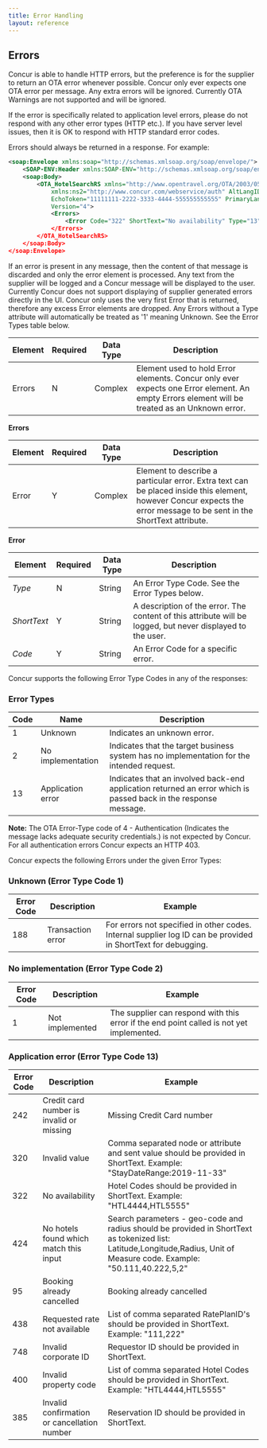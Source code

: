 ```yaml
---
title: Error Handling
layout: reference
---
```


## Errors

Concur is able to handle HTTP errors, but the preference is for the supplier to return an OTA error whenever possible.  Concur only ever expects one OTA error per message.  Any extra errors will be ignored. 
Currently OTA Warnings are not supported and will be ignored. 

If the error is specifically related to application level errors, please do not respond with any other error types (HTTP etc.). If you have server level issues, then it is OK to respond with HTTP standard error codes.

Errors should always be returned in a response. For example:

```xml
<soap:Envelope xmlns:soap="http://schemas.xmlsoap.org/soap/envelope/">
	<SOAP-ENV:Header xmlns:SOAP-ENV="http://schemas.xmlsoap.org/soap/envelope/" />
	<soap:Body>
		<OTA_HotelSearchRS xmlns="http://www.opentravel.org/OTA/2003/05"
			xmlns:ns2="http://www.concur.com/webservice/auth" AltLangID="en"
			EchoToken="11111111-2222-3333-4444-555555555555" PrimaryLangID="en"
			Version="4">
			<Errors>
				<Error Code="322" ShortText="No availability" Type="13"</Error>
			</Errors>
		</OTA_HotelSearchRS>
	</soap:Body>
</soap:Envelope>
```

If an error is present in any message, then the content of that message is discarded and only the error element is processed. Any text from the supplier will be logged and a Concur message will be displayed to the user.  Currently Concur does not support displaying of supplier generated errors directly in the UI.  Concur only uses the very first Error that is returned, therefore any excess Error elements are dropped.  Any Errors without a Type attribute will automatically be treated as '1' meaning Unknown.  See the Error Types table below. 

| Element | Required | Data Type | Description |
|---------|----------|-----------|-------------|
| Errors  | N        | Complex   | Element used to hold Error elements.  Concur only ever expects one Error element. An empty Errors element will be treated as an Unknown error. |

**Errors**

| Element | Required | Data Type | Description |
|---------|----------|-----------|-------------|
| Error | Y | Complex | Element to describe a particular error. Extra text can be placed inside this element, however Concur expects the error message to be sent in the ShortText attribute. |


**Error**

| Element     |	Required | Data Type | Description |
|-------------|----------|-----------|-------------|
| *Type*      | N        | String    | An Error Type Code. See the Error Types below. |
| *ShortText* | Y        | String    | A description of the error.  The content of this attribute will be logged, but never displayed to the user. |
| *Code*      | Y        | String    | An Error Code for a specific error. |


Concur supports the following Error Type Codes in any of the responses:

### Error Types

| Code | Name              | Description |
|------|-------------------|-------------|
| 1    | Unknown           |	Indicates an unknown error. |
| 2    | No implementation | Indicates that the target business system has no implementation for the intended request. | 
| 13   | Application error | Indicates that an involved back-end application returned an error which is passed back in the response message. |

**Note:** The OTA Error-Type code of 4 - Authentication (Indicates the message lacks adequate security credentials.) is not expected by Concur.  For all authentication errors Concur expects an HTTP 403.

Concur expects the following Errors under the given Error Types:

### Unknown	(Error Type Code 1)

| Error Code | Description       | Example |
|------------|-------------------|---------|
| 188        | Transaction error | For errors not specified in other codes. Internal supplier log ID can be provided in ShortText for debugging.|

### No implementation (Error Type Code 2)

| Error Code | Description     | Example |
|------------|-----------------|---------|
| 1          | Not implemented | The supplier can respond with this error if the end point called is not yet implemented. |

### Application error (Error Type Code 13)

| Error Code | Description                                 | Example |
|------------|---------------------------------------------|---------|
| 242        | Credit card number is invalid or missing    | Missing Credit Card number |
| 320        | Invalid value                               | Comma separated node or attribute and sent value should be provided in ShortText. Example: "StayDateRange:2019-11-33" |
| 322        | No availability                             | Hotel Codes should be provided in ShortText. Example: "HTL4444,HTL5555"|  
| 424        | No hotels found which match this input      | Search parameters - geo-code and radius should be provided in ShortText as tokenized list: Latitude,Longitude,Radius, Unit of Measure code. Example: "50.111,40.222,5,2" |
| 95         | Booking already cancelled                   | Booking already cancelled |
| 438        | Requested rate not available                | List of comma separated RatePlanID's should be provided in ShortText. Example: "111,222" |
| 748        | Invalid corporate ID                        | Requestor ID should be provided in ShortText. |
| 400        | Invalid property code                       | List of comma separated Hotel Codes should be provided in ShortText. Example: "HTL4444,HTL5555" |
| 385        | Invalid confirmation or cancellation number | Reservation ID should be provided in ShortText. |






